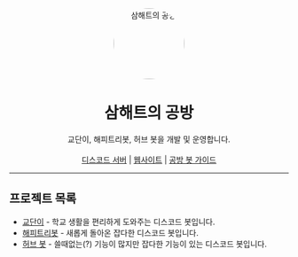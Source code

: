 <div align="center">
    <img src="https://avatars.githubusercontent.com/u/85431246?s=400&u=c6fd81fd31cd872fe05ab2e49021fe3b69cd29ea&v=4" alt="삼해트의 공방" height="128" style="border-radius: 50%">
    <h1>삼해트의 공방</h1>
</div>
<div align="center">
    교단이, 해피트리봇, 허브 봇을 개발 및 운영합니다.
    <br><br>
    <a href="https://discord.gg/TD9BvMxhP6">디스코드 서버</a> | <a href="https://htlab.kr">웹사이트</a> | <a href="https://guide.htlab.kr">공방 봇 가이드</a>
</div>

---

## 프로젝트 목록
+ [교단이](https://koreanbots.dev/bots/994242707130159164) - 학교 생활을 편리하게 도와주는 디스코드 봇입니다.
+ [해피트리봇](https://koreanbots.dev/bots/726376311710548049) - 새롭게 돌아온 잡다한 디스코드 봇입니다.
+ [허브 봇](https://koreanbots.dev/bots/812156396409323542) - 쓸때없는(?) 기능이 많지만 잡다한 기능이 있는 디스코드 봇입니다.
